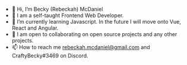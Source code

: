 - 👋 Hi, I’m Becky (Rebeckah) McDaniel
- 👀 I am a self-taught Frontend Web Developer.
- 🌱 I’m currently learning Javascript. In the future I will move onto Vue, React and Angular.
- 💞️ I am open to collaborating on open source projects and any other projects.
- 📫 How to reach me rebeckah.mcdaniel@gmail.com and CraftyBecky#3469 on Discord.

<!---
CraftyBecky/CraftyBecky is a ✨ special ✨ repository because its `README.md` (this file) appears on your GitHub profile.
You can click the Preview link to take a look at your changes.
--->
